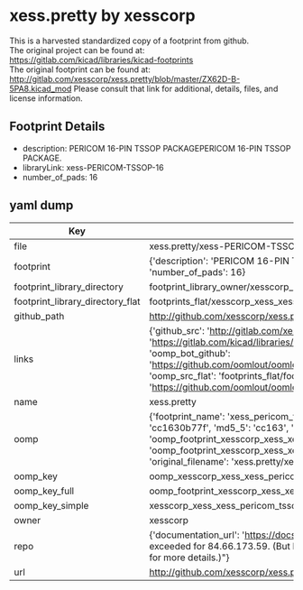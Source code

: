# xess.pretty by xesscorp  
This is a harvested standardized copy of a footprint from github.  
The original project can be found at:  
https://gitlab.com/kicad/libraries/kicad-footprints  
The original footprint can be found at:
http://gitlab.com/xesscorp/xess.pretty/blob/master/ZX62D-B-5PA8.kicad_mod
Please consult that link for additional, details, files, and license information.  
## Footprint Details
* description: PERICOM 16-PIN TSSOP PACKAGEPERICOM 16-PIN TSSOP PACKAGE.  
* libraryLink: xess-PERICOM-TSSOP-16  
* number_of_pads: 16  
## yaml dump  
| Key | Value |  
| --- | --- |  
| file | xess.pretty/xess-PERICOM-TSSOP-16.kicad_mod |  
| footprint | {'description': 'PERICOM 16-PIN TSSOP PACKAGEPERICOM 16-PIN TSSOP PACKAGE.', 'libraryLink': 'xess-PERICOM-TSSOP-16', 'number_of_pads': 16} |  
| footprint_library_directory | footprint_library_owner/xesscorp_xess.pretty |  
| footprint_library_directory_flat | footprints_flat/xesscorp_xess_xess_pericom_tssop_16/working |  
| github_path | http://github.com/xesscorp/xess.pretty/blob/master/xess-PERICOM-TSSOP-16.kicad_mod |  
| links | {'github_src': 'http://gitlab.com/xesscorp/xess.pretty/blob/master/ZX62D-B-5PA8.kicad_mod', 'github_src_repo': 'https://gitlab.com/kicad/libraries/kicad-footprints', 'oomp_bot': 'footprints/xesscorp_xess_xess_pericom_tssop_16/working', 'oomp_bot_github': 'https://github.com/oomlout/oomlout_oomp_footprint_bot/tree/main/footprints/xesscorp_xess_xess_pericom_tssop_16/working', 'oomp_src_flat': 'footprints_flat/footprints_flat/xesscorp_xess_xess_pericom_tssop_16/working', 'oomp_src_flat_github': 'https://github.com/oomlout/oomlout_oomp_footprint_src/tree/main/footprints_flat/xesscorp_xess_xess_pericom_tssop_16/working'} |  
| name | xess.pretty |  
| oomp | {'footprint_name': 'xess_pericom_tssop_16', 'library_name': 'xess', 'md5': 'cc1630b77f737853695bcd5a0bb05a66', 'md5_10': 'cc1630b77f', 'md5_5': 'cc163', 'md5_6': 'cc1630', 'oomp_key': 'oomp_xesscorp_xess_xess_pericom_tssop_16', 'oomp_key_extra': 'oomp_footprint_xesscorp_xess_xess_pericom_tssop_16', 'oomp_key_full': 'oomp_footprint_xesscorp_xess_xess_pericom_tssop_16_cc1630', 'oomp_key_simple': 'xesscorp_xess_xess_pericom_tssop_16', 'original_filename': 'xess.pretty/xess-PERICOM-TSSOP-16.kicad_mod', 'owner_name': 'xesscorp'} |  
| oomp_key | oomp_xesscorp_xess_xess_pericom_tssop_16 |  
| oomp_key_full | oomp_footprint_xesscorp_xess_xess_pericom_tssop_16 |  
| oomp_key_simple | xesscorp_xess_xess_pericom_tssop_16 |  
| owner | xesscorp |  
| repo | {'documentation_url': 'https://docs.github.com/rest/overview/resources-in-the-rest-api#rate-limiting', 'message': "API rate limit exceeded for 84.66.173.59. (But here's the good news: Authenticated requests get a higher rate limit. Check out the documentation for more details.)"} |  
| url | http://github.com/xesscorp/xess.pretty |  

